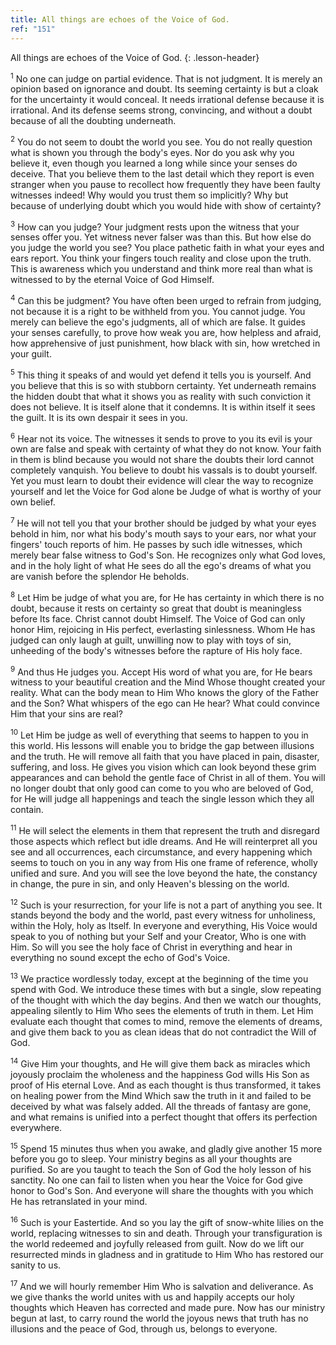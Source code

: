 ```yaml
---
title: All things are echoes of the Voice of God.
ref: "151"
---
```


All things are echoes of the Voice of God.
{: .lesson-header}

<sup>1</sup> No one can judge on partial evidence. That is not judgment.
It is merely an opinion based on ignorance and doubt. Its seeming
certainty is but a cloak for the uncertainty it would conceal. It needs
irrational defense because it is irrational. And its defense seems
strong, convincing, and without a doubt because of all the doubting
underneath.

<sup>2</sup> You do not seem to doubt the world you see. You do not
really question what is shown you through the body's eyes. Nor do you
ask why you believe it, even though you learned a long while since your
senses do deceive. That you believe them to the last detail which they
report is even stranger when you pause to recollect how frequently they
have been faulty witnesses indeed! Why would you trust them so
implicitly? Why but because of underlying doubt which you would hide
with show of certainty?

<sup>3</sup> How can you judge? Your judgment rests upon the witness
that your senses offer you. Yet witness never falser was than this. But
how else do you judge the world you see? You place pathetic faith in
what your eyes and ears report. You think your fingers touch reality and
close upon the truth. This is awareness which you understand and think
more real than what is witnessed to by the eternal Voice of God Himself.

<sup>4</sup> Can this be judgment? You have often been urged to refrain
from judging, not because it is a right to be withheld from you. You
cannot judge. You merely can believe the ego's judgments, all of which
are false. It guides your senses carefully, to prove how weak you are,
how helpless and afraid, how apprehensive of just punishment, how black
with sin, how wretched in your guilt.

<sup>5</sup> This thing it speaks of and would yet defend it tells you
is yourself. And you believe that this is so with stubborn certainty.
Yet underneath remains the hidden doubt that what it shows you as
reality with such conviction it does not believe. It is itself alone
that it condemns. It is within itself it sees the guilt. It is its own
despair it sees in you.

<sup>6</sup> Hear not its voice. The witnesses it sends to prove to you
its evil is your own are false and speak with certainty of what they do
not know. Your faith in them is blind because you would not share the
doubts their lord cannot completely vanquish. You believe to doubt his
vassals is to doubt yourself. Yet you must learn to doubt their evidence
will clear the way to recognize yourself and let the Voice for God alone
be Judge of what is worthy of your own belief.

<sup>7</sup> He will not tell you that your brother should be judged by
what your eyes behold in him, nor what his body's mouth says to your
ears, nor what your fingers' touch reports of him. He passes by such
idle witnesses, which merely bear false witness to God's Son. He
recognizes only what God loves, and in the holy light of what He sees do
all the ego's dreams of what you are vanish before the splendor He
beholds.

<sup>8</sup> Let Him be judge of what you are, for He has certainty in
which there is no doubt, because it rests on certainty so great that
doubt is meaningless before Its face. Christ cannot doubt Himself. The
Voice of God can only honor Him, rejoicing in His perfect, everlasting
sinlessness. Whom He has judged can only laugh at guilt, unwilling now
to play with toys of sin, unheeding of the body's witnesses before the
rapture of His holy face.

<sup>9</sup> And thus He judges you. Accept His word of what you are,
for He bears witness to your beautiful creation and the Mind Whose
thought created your reality. What can the body mean to Him Who knows
the glory of the Father and the Son? What whispers of the ego can He
hear? What could convince Him that your sins are real?

<sup>10</sup> Let Him be judge as well of everything that seems to
happen to you in this world. His lessons will enable you to bridge the
gap between illusions and the truth. He will remove all faith that you
have placed in pain, disaster, suffering, and loss. He gives you vision
which can look beyond these grim appearances and can behold the gentle
face of Christ in all of them. You will no longer doubt that only good
can come to you who are beloved of God, for He will judge all happenings
and teach the single lesson which they all contain.

<sup>11</sup> He will select the elements in them that represent the
truth and disregard those aspects which reflect but idle dreams. And He
will reinterpret all you see and all occurrences, each circumstance, and
every happening which seems to touch on you in any way from His one
frame of reference, wholly unified and sure. And you will see the love
beyond the hate, the constancy in change, the pure in sin, and only
Heaven's blessing on the world.

<sup>12</sup> Such is your resurrection, for your life is not a part of
anything you see. It stands beyond the body and the world, past every
witness for unholiness, within the Holy, holy as Itself. In everyone and
everything, His Voice would speak to you of nothing but your Self and
your Creator, Who is one with Him. So will you see the holy face of
Christ in everything and hear in everything no sound except the echo of
God's Voice.

<sup>13</sup> We practice wordlessly today, except at the beginning of
the time you spend with God. We introduce these times with but a single,
slow repeating of the thought with which the day begins. And then we
watch our thoughts, appealing silently to Him Who sees the elements of
truth in them. Let Him evaluate each thought that comes to mind, remove
the elements of dreams, and give them back to you as clean ideas that do
not contradict the Will of God.

<sup>14</sup> Give Him your thoughts, and He will give them back as
miracles which joyously proclaim the wholeness and the happiness God
wills His Son as proof of His eternal Love. And as each thought is thus
transformed, it takes on healing power from the Mind Which saw the truth
in it and failed to be deceived by what was falsely added. All the
threads of fantasy are gone, and what remains is unified into a perfect
thought that offers its perfection everywhere.

<sup>15</sup> Spend 15 minutes thus when you awake, and gladly give
another 15 more before you go to sleep. Your ministry begins as all your
thoughts are purified. So are you taught to teach the Son of God the
holy lesson of his sanctity. No one can fail to listen when you hear the
Voice for God give honor to God's Son. And everyone will share the
thoughts with you which He has retranslated in your mind.

<sup>16</sup> Such is your Eastertide. And so you lay the gift of
snow-white lilies on the world, replacing witnesses to sin and death.
Through your transfiguration is the world redeemed and joyfully released
from guilt. Now do we lift our resurrected minds in gladness and in
gratitude to Him Who has restored our sanity to us.

<sup>17</sup> And we will hourly remember Him Who is salvation and
deliverance. As we give thanks the world unites with us and happily
accepts our holy thoughts which Heaven has corrected and made pure. Now
has our ministry begun at last, to carry round the world the joyous news
that truth has no illusions and the peace of God, through us, belongs to
everyone.

